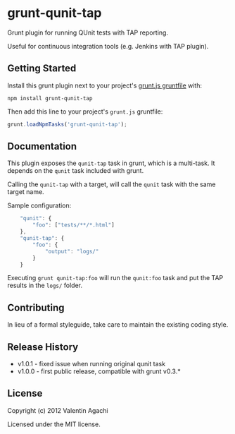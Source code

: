 # grunt-qunit-tap

Grunt plugin for running QUnit tests with TAP reporting.

Useful for continuous integration tools (e.g. Jenkins with TAP plugin).

## Getting Started

Install this grunt plugin next to your project's [grunt.js gruntfile][getting_started] with:

`npm install grunt-qunit-tap`

Then add this line to your project's `grunt.js` gruntfile:

```javascript
grunt.loadNpmTasks('grunt-qunit-tap');
```

[grunt]: https://github.com/cowboy/grunt
[getting_started]: https://github.com/cowboy/grunt/blob/master/docs/getting_started.md

## Documentation

This plugin exposes the `qunit-tap` task in grunt, which is a multi-task. It depends on the `qunit` task included with grunt.

Calling the `qunit-tap` with a target, will call the `qunit` task with the same target name.

Sample configuration:

```javascript
	"qunit": {
		"foo": ["tests/**/*.html"]
	},
	"qunit-tap": {
		"foo": {
			"output": "logs/"
		}
	}
```

Executing `grunt qunit-tap:foo` will run the `qunit:foo` task and put the TAP results in the `logs/` folder.

## Contributing

In lieu of a formal styleguide, take care to maintain the existing coding style.

## Release History

- v1.0.1 - fixed issue when running original qunit task
- v1.0.0 - first public release, compatible with grunt v0.3.*

## License

Copyright (c) 2012 Valentin Agachi

Licensed under the MIT license.
